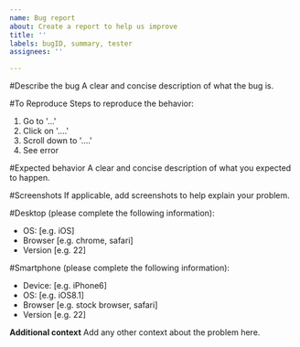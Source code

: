 ```yaml
---
name: Bug report
about: Create a report to help us improve
title: ''
labels: bugID, summary, tester
assignees: ''

---
```


#Describe the bug
A clear and concise description of what the bug is.

#To Reproduce
Steps to reproduce the behavior:
1. Go to '...'
2. Click on '....'
3. Scroll down to '....'
4. See error

#Expected behavior
A clear and concise description of what you expected to happen.

#Screenshots
If applicable, add screenshots to help explain your problem.

#Desktop (please complete the following information):
 - OS: [e.g. iOS]
 - Browser [e.g. chrome, safari]
 - Version [e.g. 22]

#Smartphone (please complete the following information):
 - Device: [e.g. iPhone6]
 - OS: [e.g. iOS8.1]
 - Browser [e.g. stock browser, safari]
 - Version [e.g. 22]

**Additional context**
Add any other context about the problem here.
